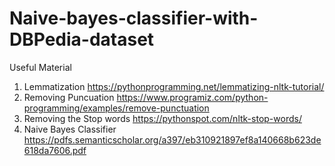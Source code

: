 # Naive-bayes-classifier-with-DBPedia-dataset

Useful Material
1. Lemmatization
    https://pythonprogramming.net/lemmatizing-nltk-tutorial/
2. Removing Puncuation 
    https://www.programiz.com/python-programming/examples/remove-punctuation
3. Removing the Stop words
    https://pythonspot.com/nltk-stop-words/
4. Naive Bayes Classifier
    https://pdfs.semanticscholar.org/a397/eb310921897ef8a140668b623de618da7606.pdf
  
